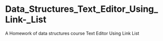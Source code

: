 # Data_Structures_Text_Editor_Using_Link-_List
A Homework of data structures course Text Editor Using Link List
